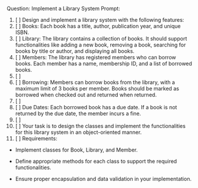Question: Implement a Library System
Prompt:
1. [ ] Design and implement a library system with the following features:
3. [ ] Books: Each book has a title, author, publication year, and unique ISBN.
5. [ ] Library: The library contains a collection of books. It should support functionalities like adding a new book, removing a book, searching for books by title or author, and displaying all books.
7. [ ] Members: The library has registered members who can borrow books. Each member has a name, membership ID, and a list of borrowed books.
8. [ ] 
9. [ ] Borrowing: Members can borrow books from the library, with a maximum limit of 3 books per member. Books should be marked as borrowed when checked out and returned when returned.
10. [ ] 
11. [ ] Due Dates: Each borrowed book has a due date. If a book is not returned by the due date, the member incurs a fine.
12. [ ] 
13. [ ] Your task is to design the classes and implement the functionalities for this library system in an object-oriented manner.
14. [ ] 
Requirements:

* Implement classes for Book, Library, and Member.

* Define appropriate methods for each class to support the required functionalities.

* Ensure proper encapsulation and data validation in your implementation.
